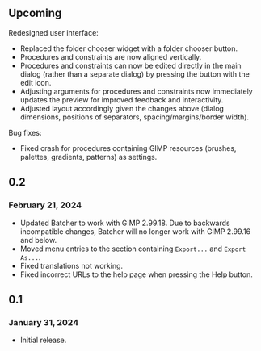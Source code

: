 ## Upcoming

Redesigned user interface:
* Replaced the folder chooser widget with a folder chooser button.
* Procedures and constraints are now aligned vertically.
* Procedures and constraints can now be edited directly in the main dialog (rather than a separate dialog) by pressing the button with the edit icon.
* Adjusting arguments for procedures and constraints now immediately updates the preview for improved feedback and interactivity.
* Adjusted layout accordingly given the changes above (dialog dimensions, positions of separators, spacing/margins/border width).

Bug fixes:
* Fixed crash for procedures containing GIMP resources (brushes, palettes, gradients, patterns) as settings.


## 0.2

### February 21, 2024

* Updated Batcher to work with GIMP 2.99.18. Due to backwards incompatible changes, Batcher will no longer work with GIMP 2.99.16 and below.
* Moved menu entries to the section containing `Export...` and `Export As...`. 
* Fixed translations not working.
* Fixed incorrect URLs to the help page when pressing the Help button.


## 0.1

### January 31, 2024

* Initial release.
